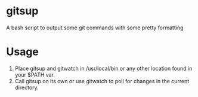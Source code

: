 # gitsup
A bash script to output some git commands with some pretty formatting

# Usage
1. Place gitsup and gitwatch in /usr/local/bin or any other location found in your $PATH var.
2. Call gitsup on its own or use gitwatch to poll for changes in the current directory.
